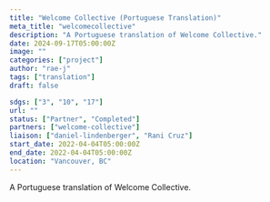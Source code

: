 ```yaml
---
title: "Welcome Collective (Portuguese Translation)"
meta_title: "welcomecollective"
description: "A Portuguese translation of Welcome Collective."
date: 2024-09-17T05:00:00Z
image: ""
categories: ["project"]
author: "rae-j"
tags: ["translation"]
draft: false

sdgs: ["3", "10", "17"]
url: ""
status: ["Partner", "Completed"]
partners: ["welcome-collective"]
liaison: ["daniel-lindenberger", "Rani Cruz"]
start_date: 2022-04-04T05:00:00Z
end_date: 2022-04-04T05:00:00Z
location: "Vancouver, BC"
---
```


A Portuguese translation of Welcome Collective.
